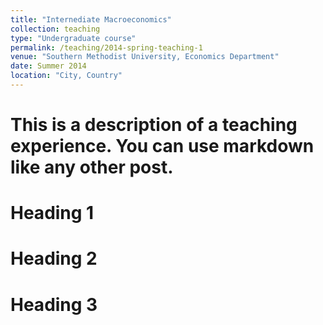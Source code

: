 ```yaml
---
title: "Internediate Macroeconomics"
collection: teaching
type: "Undergraduate course"
permalink: /teaching/2014-spring-teaching-1
venue: "Southern Methodist University, Economics Department"
date: Summer 2014
location: "City, Country"
---
```


# This is a description of a teaching experience. You can use markdown like any other post.

Heading 1
======

Heading 2
======

Heading 3
======

